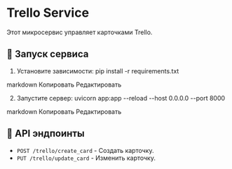 # Trello Service

Этот микросервис управляет карточками Trello.

## 🚀 Запуск сервиса

1. Установите зависимости:
pip install -r requirements.txt

markdown
Копировать
Редактировать

2. Запустите сервер:
uvicorn app:app --reload --host 0.0.0.0 --port 8000

markdown
Копировать
Редактировать

## 📌 API эндпоинты

- `POST /trello/create_card` - Создать карточку.
- `PUT /trello/update_card` - Изменить карточку.
